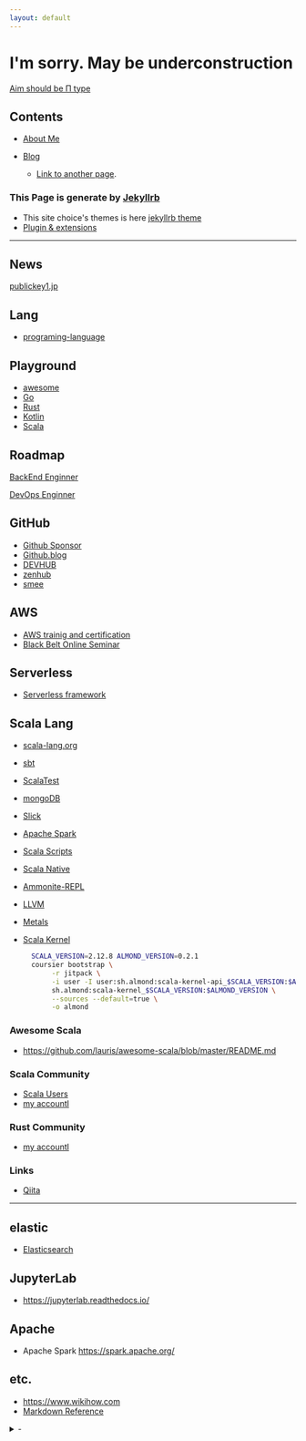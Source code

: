 ```yaml
---
layout: default
---
```


# I'm sorry. May be underconstruction 

[Aim should be Π type](https://studyhacker.net/vocabulary/paigata-jinzai)

## Contents

* [About Me](/about.html)

* [Blog](/blog)



  * [Link to another page](./another-page.html).
### This Page is generate by [Jekyllrb](https://jekyllrb.com)

* This site choice's  themes is here [jekyllrb theme](https://github.com/mattvh/jekyllthemes/)
* [Plugin & extensions](https://planetjekyll.github.io/plugins/top)

--- 

## News
[publickey1.jp](https://www.publickey1.jp/)

## Lang
* [programing-language](/lang.html)

## Playground
* [awesome](https://code.labstack.com/)
* [Go](https://play.golang.org/)
* [Rust](https://play.rust-lang.org/)
* [Kotlin](https://play.kotlinlang.org/)
* [Scala](https://scalameta.org/)

## Roadmap

[BackEnd Enginner](https://github.com/kamranahmedse/developer-roadmap/blob/master/images/backend.png)


[DevOps Enginner](https://github.com/kamranahmedse/developer-roadmap/blob/master/images/devops.png)

## GitHub
* [Github Sponsor](https://github.com/sponsors/)
* [Github.blog](https://github.blog/)
* [DEVHUB](https://devhubapp.com/)
* [zenhub](https://app.zenhub.com)
* [smee](https://smee.io)


## AWS
* [AWS trainig and certification](https://www.aws.training)
* [Black Belt Online Seminar](https://aws.amazon.com/jp/about-aws/events/webinars/)

## Serverless
- [Serverless framework](https://serverless.com/)

## Scala Lang
- [scala-lang.org](https://www.scala-lang.org/)
- [sbt](https://www.scala-sbt.org/)
- [ScalaTest](http://www.scalatest.org)
- [mongoDB](http://mongodb.github.io/mongo-scala-driver/)
- [Slick](http://slick.lightbend.com/)
- [Apache Spark](http://spark.apache.org/)
- [Scala Scripts](http://ammonite.io/)
- [Scala Native](http://www.scala-native.org/)
- [Ammonite-REPL](http://ammonite.io/)
- [LLVM](http://llvm.org/)
- [Metals](https://scalameta.org/metals/)
- [Scala Kernel](https://almond.sh/docs/intro)

  ```sh
    SCALA_VERSION=2.12.8 ALMOND_VERSION=0.2.1
    coursier bootstrap \
         -r jitpack \
         -i user -I user:sh.almond:scala-kernel-api_$SCALA_VERSION:$ALMOND_VERSION \
         sh.almond:scala-kernel_$SCALA_VERSION:$ALMOND_VERSION \
         --sources --default=true \
         -o almond
  ```

### Awesome Scala
* <https://github.com/lauris/awesome-scala/blob/master/README.md>

### Scala Community
* [Scala Users](https://users.scala-lang.org/top)
* [my accountl](https://users.scala-lang.org/u/friendbear)

### Rust Community
* [my accountl](https://users.rust-lang.org/u/friendbear)

### Links
* [Qiita](https://qiita.com/tags/scala)
---

## elastic
- [Elasticsearch](https://www.elastic.co/)

## JupyterLab
- <https://jupyterlab.readthedocs.io/>

## Apache 
* Apache Spark
  <https://spark.apache.org/>
## etc.

* <https://www.wikihow.com>
* [Markdown Reference](./markdown_reference.html)

<details>
<summary>-</summary>
<pre>
* [hackr.io](https://hackr.io/friendbear)
* [tools](/tools.html)
* [Join](/join.html)
* [Son](https://toosu.github.io/ "toosu is my son")
</pre>
<details>

<iframe src="https://github.com/sponsors/friendbear/card" title="Sponsor friendbear" height="225" width="600" style="border: 0;"></iframe>

<script src='https://storage.ko-fi.com/cdn/scripts/overlay-widget.js'></script>
<script>
  kofiWidgetOverlay.draw('friendbear', {
    'type': 'floating-chat',
    'floating-chat.donateButton.text': 'Support me',
    'floating-chat.donateButton.background-color': '#794bc4',
    'floating-chat.donateButton.text-color': '#fff'
  });
</script>

